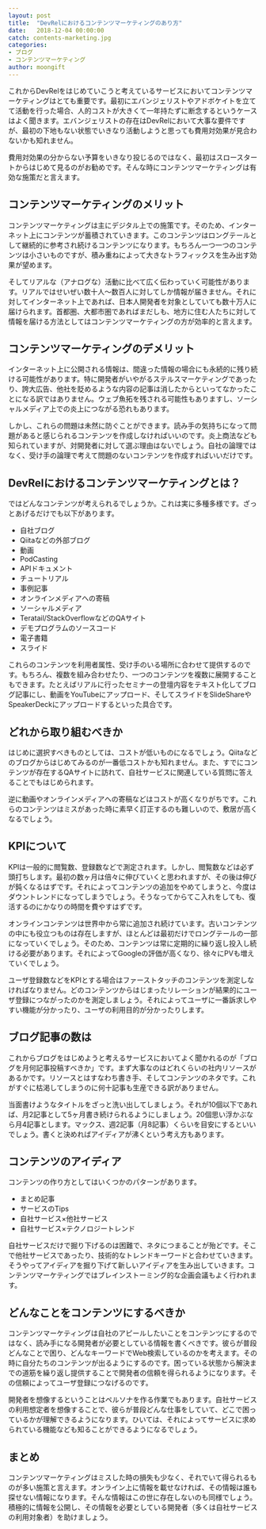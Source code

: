 ```yaml
---
layout: post
title:  "DevRelにおけるコンテンツマーケティングのあり方"
date:   2018-12-04 00:00:00
catch: contents-marketing.jpg
categories:
- ブログ
- コンテンツマーケティング
author: moongift
---
```


これからDevRelをはじめていこうと考えているサービスにおいてコンテンツマーケティングはとても重要です。最初にエバンジェリストやアドボケイトを立てて活動を行った場合、人的コストが大きくて一年持たずに断念するというケースはよく聞きます。エバンジェリストの存在はDevRelにおいて大事な要件ですが、最初の下地もない状態でいきなり活動しようと思っても費用対効果が見合わないかも知れません。

費用対効果の分からない予算をいきなり投じるのではなく、最初はスロースタートからはじめて見るのがお勧めです。そんな時にコンテンツマーケティングは有効な施策だと言えます。

## コンテンツマーケティングのメリット

コンテンツマーケティングは主にデジタル上での施策です。そのため、インターネット上にコンテンツが蓄積されていきます。このコンテンツはロングテールとして継続的に参考され続けるコンテンツになります。もちろん一つ一つのコンテンツは小さいものですが、積み重ねによって大きなトラフィックスを生み出す効果が望めます。

そしてリアルな（アナログな）活動に比べて広く伝わっていく可能性があります。リアルではせいぜい数十人〜数百人に対してしか情報が届きません。それに対してインターネット上であれば、日本人開発者を対象としていても数十万人に届けられます。首都圏、大都市圏であればまだしも、地方に住む人たちに対して情報を届ける方法としてはコンテンツマーケティングの方が効率的と言えます。

## コンテンツマーケティングのデメリット

インターネット上に公開される情報は、間違った情報の場合にも永続的に残り続ける可能性があります。特に開発者がいやがるステルスマーケティングであったり、誇大広告、他社を貶めるような内容の記事は消したからといってなかったことになる訳ではありません。ウェブ魚拓を残される可能性もありますし、ソーシャルメディア上での炎上につながる恐れもあります。

しかし、これらの問題は未然に防ぐことができます。読み手の気持ちになって問題があると感じられるコンテンツを作成しなければいいのです。炎上商法なども知られていますが、対開発者に対して選ぶ理由はないでしょう。自社の論理ではなく、受け手の論理で考えて問題のないコンテンツを作成すればいいだけです。

## DevRelにおけるコンテンツマーケティングとは？

ではどんなコンテンツが考えられるでしょうか。これは実に多種多様です。ざっとあげるだけでも以下があります。

- 自社ブログ
- Qiitaなどの外部ブログ
- 動画
- PodCasting
- APIドキュメント
- チュートリアル
- 事例記事
- オンラインメディアへの寄稿
- ソーシャルメディア
- Teratail/StackOverflowなどのQAサイト
- デモプログラムのソースコード
- 電子書籍
- スライド

これらのコンテンツを利用者属性、受け手のいる場所に合わせて提供するのです。もちろん、複数を組み合わせたり、一つのコンテンツを複数に展開することもできます。たとえばリアルに行ったセミナーの登壇内容をテキスト化してブログ記事にし、動画をYouTubeにアップロード、そしてスライドをSlideShareやSpeakerDeckにアップロードするといった具合です。

## どれから取り組むべきか

はじめに選択すべきものとしては、コストが低いものになるでしょう。Qiitaなどのブログからはじめてみるのが一番低コストかも知れません。また、すでにコンテンツが存在するQAサイトに訪れて、自社サービスに関連している質問に答えることでもはじめられます。

逆に動画やオンラインメディアへの寄稿などはコストが高くなりがちです。これらのコンテンツはミスがあった時に素早く訂正するのも難しいので、敷居が高くなるでしょう。

## KPIについて

KPIは一般的に閲覧数、登録数などで測定されます。しかし、閲覧数などは必ず頭打ちします。最初の数ヶ月は倍々に伸びていくと思われますが、その後は伸びが鈍くなるはずです。それによってコンテンツの追加をやめてしまうと、今度はダウントレンドになってしまうでしょう。そうなってからてこ入れをしても、復活するのにかなりの時間を費やすはずです。

オンラインコンテンツは世界中から常に追加され続けています。古いコンテンツの中にも役立つものは存在しますが、ほとんどは最初だけでロングテールの一部になっていくでしょう。そのため、コンテンツは常に定期的に繰り返し投入し続ける必要があります。それによってGoogleの評価が高くなり、徐々にPVも増えていくでしょう。

ユーザ登録数などをKPIとする場合はファーストタッチのコンテンツを測定しなければなりません。どのコンテンツからはじまったリレーションが結果的にユーザ登録につながったのかを測定しましょう。それによってユーザに一番訴求しやすい機能が分かったり、ユーザの利用目的が分かったりします。

## ブログ記事の数は

これからブログをはじめようと考えるサービスにおいてよく聞かれるのが「ブログを月何記事投稿すべきか」です。まず大事なのはどれくらいの社内リソースがあるかです。リソースとはすなわち書き手、そしてコンテンツのネタです。これがすぐに枯渇してしまうのに何十記事も生産できる訳がありません。

当面書けようなタイトルをざっと洗い出してしましょう。それが10個以下であれば、月2記事として5ヶ月書き続けられるようにしましょう。20個思い浮かぶなら月4記事とします。マックス、週2記事（月8記事）くらいを目安にするといいでしょう。書くと決めればアイディアが沸くという考え方もあります。

## コンテンツのアイディア

コンテンツの作り方としてはいくつかのパターンがあります。

- まとめ記事
- サービスのTips
- 自社サービス×他社サービス
- 自社サービス×テクノロジートレンド

自社サービスだけで掘り下げるのは困難で、ネタにつまることが殆どです。そこで他社サービスであったり、技術的なトレンドキーワードと合わせていきます。そうやってアイディアを掘り下げて新しいアイディアを生み出していきます。コンテンツマーケティングではブレインストーミング的な企画会議もよく行われます。

## どんなことをコンテンツにするべきか

コンテンツマーケティングは自社のアピールしたいことをコンテンツにするのではなく、読み手になる開発者が必要としている情報を書くべきです。彼らが普段どんなことで困り、どんなキーワードでWeb検索しているのかを考えます。その時に自分たちのコンテンツが出るようにするのです。困っている状態から解決までの道筋を繰り返し提供することで開発者の信頼を得られるようになります。その信頼によってユーザ登録につなげるのです。

開発者を想像するということはペルソナを作る作業でもあります。自社サービスの利用想定者を想像することで、彼らが普段どんな仕事をしていて、どこで困っているかが理解できるようになります。ひいては、それによってサービスに求められている機能なども知ることができるようになるでしょう。

## まとめ

コンテンツマーケティングはミスした時の損失も少なく、それでいて得られるものが多い施策と言えます。オンライン上に情報を載せなければ、その情報は誰も探せない情報になります。そんな情報はこの世に存在しないのも同様でしょう。積極的に情報を公開し、その情報を必要としている開発者（多くは自社サービスの利用対象者）を助けましょう。

